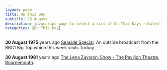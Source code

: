 ```yaml
---
layout: page
title: On This Day
subtitle: 23 August
description: javascript page to select a list of On This Days related to Lena Zavaroni.
categories: [On This Day]
---
```


**30 August 1975**
<span id="age1"></span> years ago [Seaside Special](/BBC/seaside-special.html): An outside broadcast from the BBC1 Big Top which this week visits Torbay.

**30 August 1981**
<span id="age2"></span> years ago [The Lena Zavaroni Show - The Pavilion Theatre, Bournemouth](/theatre/the%20lena%20zavaroni%20show/1981/08/30/the-lena-zavaroni-show.html).

<!-- Script for calculating number of years ago -->
<script>
var dob = '19750830';
var year = Number(dob.substr(0, 4));
var month = Number(dob.substr(4, 2)) - 1;
var day = Number(dob.substr(6, 2));
var today = new Date();
var age1 = today.getFullYear() - year;
if (today.getMonth() < month || (today.getMonth() == month && today.getDate() < day)) {
age1--;
}
document.getElementById("age1").innerHTML=age1;

var dob = '19810830';
var year = Number(dob.substr(0, 4));
var month = Number(dob.substr(4, 2)) - 1;
var day = Number(dob.substr(6, 2));
var today = new Date();
var age2 = today.getFullYear() - year;
if (today.getMonth() < month || (today.getMonth() == month && today.getDate() < day)) {
age2--;
}
document.getElementById("age2").innerHTML=age2;
</script>
